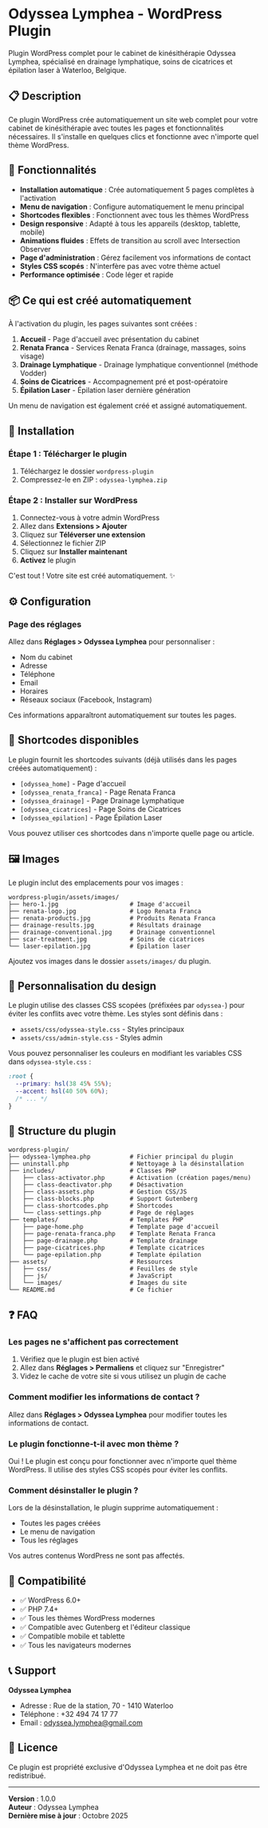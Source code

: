 # Odyssea Lymphea - WordPress Plugin

Plugin WordPress complet pour le cabinet de kinésithérapie Odyssea Lymphea, spécialisé en drainage lymphatique, soins de cicatrices et épilation laser à Waterloo, Belgique.

## 📋 Description

Ce plugin WordPress crée automatiquement un site web complet pour votre cabinet de kinésithérapie avec toutes les pages et fonctionnalités nécessaires. Il s'installe en quelques clics et fonctionne avec n'importe quel thème WordPress.

## 🎨 Fonctionnalités

- **Installation automatique** : Crée automatiquement 5 pages complètes à l'activation
- **Menu de navigation** : Configure automatiquement le menu principal
- **Shortcodes flexibles** : Fonctionnent avec tous les thèmes WordPress
- **Design responsive** : Adapté à tous les appareils (desktop, tablette, mobile)
- **Animations fluides** : Effets de transition au scroll avec Intersection Observer
- **Page d'administration** : Gérez facilement vos informations de contact
- **Styles CSS scopés** : N'interfère pas avec votre thème actuel
- **Performance optimisée** : Code léger et rapide

## 📦 Ce qui est créé automatiquement

À l'activation du plugin, les pages suivantes sont créées :

1. **Accueil** - Page d'accueil avec présentation du cabinet
2. **Renata Franca** - Services Renata Franca (drainage, massages, soins visage)
3. **Drainage Lymphatique** - Drainage lymphatique conventionnel (méthode Vodder)
4. **Soins de Cicatrices** - Accompagnement pré et post-opératoire
5. **Épilation Laser** - Épilation laser dernière génération

Un menu de navigation est également créé et assigné automatiquement.

## 🚀 Installation

### Étape 1 : Télécharger le plugin

1. Téléchargez le dossier `wordpress-plugin`
2. Compressez-le en ZIP : `odyssea-lymphea.zip`

### Étape 2 : Installer sur WordPress

1. Connectez-vous à votre admin WordPress
2. Allez dans **Extensions > Ajouter**
3. Cliquez sur **Téléverser une extension**
4. Sélectionnez le fichier ZIP
5. Cliquez sur **Installer maintenant**
6. **Activez** le plugin

C'est tout ! Votre site est créé automatiquement. ✨

## ⚙️ Configuration

### Page des réglages

Allez dans **Réglages > Odyssea Lymphea** pour personnaliser :

- Nom du cabinet
- Adresse  
- Téléphone
- Email
- Horaires
- Réseaux sociaux (Facebook, Instagram)

Ces informations apparaîtront automatiquement sur toutes les pages.

## 📱 Shortcodes disponibles

Le plugin fournit les shortcodes suivants (déjà utilisés dans les pages créées automatiquement) :

- `[odyssea_home]` - Page d'accueil
- `[odyssea_renata_franca]` - Page Renata Franca
- `[odyssea_drainage]` - Page Drainage Lymphatique
- `[odyssea_cicatrices]` - Page Soins de Cicatrices
- `[odyssea_epilation]` - Page Épilation Laser

Vous pouvez utiliser ces shortcodes dans n'importe quelle page ou article.

## 🖼️ Images

Le plugin inclut des emplacements pour vos images :

```
wordpress-plugin/assets/images/
├── hero-1.jpg                    # Image d'accueil
├── renata-logo.jpg               # Logo Renata Franca
├── renata-products.jpg           # Produits Renata Franca
├── drainage-results.jpg          # Résultats drainage
├── drainage-conventional.jpg     # Drainage conventionnel
├── scar-treatment.jpg            # Soins de cicatrices
└── laser-epilation.jpg           # Épilation laser
```

Ajoutez vos images dans le dossier `assets/images/` du plugin.

## 🎨 Personnalisation du design

Le plugin utilise des classes CSS scopées (préfixées par `odyssea-`) pour éviter les conflits avec votre thème. Les styles sont définis dans :

- `assets/css/odyssea-style.css` - Styles principaux
- `assets/css/admin-style.css` - Styles admin

Vous pouvez personnaliser les couleurs en modifiant les variables CSS dans `odyssea-style.css` :

```css
:root {
  --primary: hsl(38 45% 55%);
  --accent: hsl(40 50% 60%);
  /* ... */
}
```

## 🔧 Structure du plugin

```
wordpress-plugin/
├── odyssea-lymphea.php           # Fichier principal du plugin
├── uninstall.php                 # Nettoyage à la désinstallation
├── includes/                     # Classes PHP
│   ├── class-activator.php       # Activation (création pages/menu)
│   ├── class-deactivator.php     # Désactivation
│   ├── class-assets.php          # Gestion CSS/JS
│   ├── class-blocks.php          # Support Gutenberg
│   ├── class-shortcodes.php      # Shortcodes
│   └── class-settings.php        # Page de réglages
├── templates/                    # Templates PHP
│   ├── page-home.php             # Template page d'accueil
│   ├── page-renata-franca.php    # Template Renata Franca
│   ├── page-drainage.php         # Template drainage
│   ├── page-cicatrices.php       # Template cicatrices
│   └── page-epilation.php        # Template épilation
├── assets/                       # Ressources
│   ├── css/                      # Feuilles de style
│   ├── js/                       # JavaScript
│   └── images/                   # Images du site
└── README.md                     # Ce fichier
```

## ❓ FAQ

### Les pages ne s'affichent pas correctement

1. Vérifiez que le plugin est bien activé
2. Allez dans **Réglages > Permaliens** et cliquez sur "Enregistrer"
3. Videz le cache de votre site si vous utilisez un plugin de cache

### Comment modifier les informations de contact ?

Allez dans **Réglages > Odyssea Lymphea** pour modifier toutes les informations de contact.

### Le plugin fonctionne-t-il avec mon thème ?

Oui ! Le plugin est conçu pour fonctionner avec n'importe quel thème WordPress. Il utilise des styles CSS scopés pour éviter les conflits.

### Comment désinstaller le plugin ?

Lors de la désinstallation, le plugin supprime automatiquement :
- Toutes les pages créées
- Le menu de navigation
- Tous les réglages

Vos autres contenus WordPress ne sont pas affectés.

## 🔐 Compatibilité

- ✅ WordPress 6.0+
- ✅ PHP 7.4+
- ✅ Tous les thèmes WordPress modernes
- ✅ Compatible avec Gutenberg et l'éditeur classique
- ✅ Compatible mobile et tablette
- ✅ Tous les navigateurs modernes

## 📞 Support

**Odyssea Lymphea**
- Adresse : Rue de la station, 70 - 1410 Waterloo
- Téléphone : +32 494 74 17 77
- Email : odyssea.lymphea@gmail.com

## 📄 Licence

Ce plugin est propriété exclusive d'Odyssea Lymphea et ne doit pas être redistribué.

---

**Version** : 1.0.0  
**Auteur** : Odyssea Lymphea  
**Dernière mise à jour** : Octobre 2025
